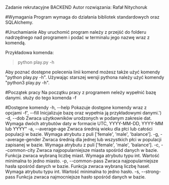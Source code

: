 Zadanie rekrutacyjne BACKEND
Autor rozwiązania: Rafał Nitychoruk

#Wymagania
Program wymaga do działania bibliotek standardowych oraz SQLAlchemy.

#Uruchamianie
Aby uruchomić program należy z przejść do folderu nadrzędnego nad programem i podać w terminalu jego nazwę wraz z komendą.

Przykładowa komenda:
>python play.py -h

Aby poznać dostępne polecenia linii komend możesz także użyć komendy "python play.py -h".
Używając starszej wersji pythona należy użyć komendy "python3 play.py -h".

#Początek pracy
Na początku pracy z programem neleży wypełnić bazę danymi.
służy do tego komenda -f

#Dostępne komendy
-h, --help
    Pokazuje dostępne komendy wraz z opcjami
-f', --fill
    Inicjalizuje bazę oraz wypełnia ją przykładowymi danymi.')
-d, --dob
    Zwraca użytkowników urodzonych w podanym zakresie dat.
    Wymaga dwóch atrybutów daty w formacie UTC, YYYY-MM-DD, YYYY-MM lub YYYY"
-a, --average-age
    Zwraca średnią wieku dla płci lub całości populacji w bazie.
    Wymaga atrybutu z puli ['female', 'male', 'balance'].
-g, --average-gender
    Zwraca średnią dla jednej lub wszystkich płci w populacji zapisanej w bazie.
    Wymaga atrybutu z puli ['female', 'male', 'balance'].
-c, --common-city
    Zwraca najpopularniejsze miasta spośród danych w bazie. Funkcja zwraca wybraną liczbę miast.
    Wymaga atrybutu typu int. Wartość minimalna to jedno miasto.
-p, --common-pass
    Zwraca najpopularniejsze hasła spośród danych w bazie. Funkcja zwraca wybraną liczbę haseł.
    Wymaga atrybutu typu int. Wartość minimalna to jedno hasło.
-s, --strong-pass
    Funkcja zwraca najmocniejsze hasło spośród danych w bazie.

